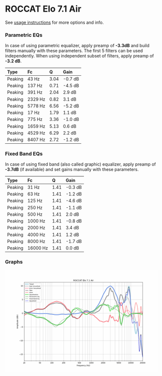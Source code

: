 # ROCCAT Elo 7.1 Air
See [usage instructions](https://github.com/jaakkopasanen/AutoEq#usage) for more options and info.

### Parametric EQs
In case of using parametric equalizer, apply preamp of **-3.3dB** and build filters manually
with these parameters. The first 5 filters can be used independently.
When using independent subset of filters, apply preamp of **-3.2 dB**.

| Type    | Fc      |    Q | Gain    |
|:--------|:--------|:-----|:--------|
| Peaking | 43 Hz   | 3.04 | -0.7 dB |
| Peaking | 137 Hz  | 0.71 | -4.5 dB |
| Peaking | 391 Hz  | 2.04 | 2.9 dB  |
| Peaking | 2329 Hz | 0.82 | 3.1 dB  |
| Peaking | 5778 Hz | 6.56 | -5.2 dB |
| Peaking | 17 Hz   | 1.79 | 1.1 dB  |
| Peaking | 775 Hz  | 3.36 | -1.0 dB |
| Peaking | 1659 Hz | 5.13 | 0.6 dB  |
| Peaking | 4529 Hz | 6.29 | 2.2 dB  |
| Peaking | 8407 Hz | 2.72 | -1.2 dB |

### Fixed Band EQs
In case of using fixed band (also called graphic) equalizer, apply preamp of **-3.7dB**
(if available) and set gains manually with these parameters.

| Type    | Fc       |    Q | Gain    |
|:--------|:---------|:-----|:--------|
| Peaking | 31 Hz    | 1.41 | -0.3 dB |
| Peaking | 63 Hz    | 1.41 | -1.2 dB |
| Peaking | 125 Hz   | 1.41 | -4.6 dB |
| Peaking | 250 Hz   | 1.41 | -1.1 dB |
| Peaking | 500 Hz   | 1.41 | 2.0 dB  |
| Peaking | 1000 Hz  | 1.41 | -0.8 dB |
| Peaking | 2000 Hz  | 1.41 | 3.4 dB  |
| Peaking | 4000 Hz  | 1.41 | 1.2 dB  |
| Peaking | 8000 Hz  | 1.41 | -1.7 dB |
| Peaking | 16000 Hz | 1.41 | 0.0 dB  |

### Graphs
![](./ROCCAT%20Elo%207.1%20Air.png)